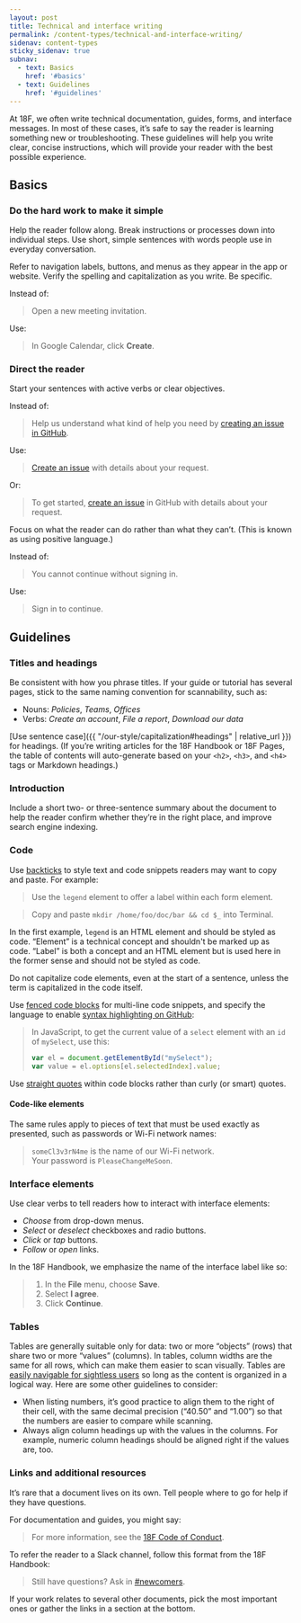 ```yaml
---
layout: post
title: Technical and interface writing
permalink: /content-types/technical-and-interface-writing/
sidenav: content-types
sticky_sidenav: true
subnav:
  - text: Basics
    href: '#basics'
  - text: Guidelines
    href: '#guidelines'
---
```


At 18F, we often write technical documentation, guides, forms, and interface messages. In most of these cases, it’s safe to say the reader is learning something new or troubleshooting. These guidelines will help you write clear, concise instructions, which will provide your reader with the best possible experience.

## Basics

### Do the hard work to make it simple

Help the reader follow along. Break instructions or processes down into individual steps. Use short, simple sentences with words people use in everyday conversation.

Refer to navigation labels, buttons, and menus as they appear in the app or website. Verify the spelling and capitalization as you write. Be specific.

Instead of:

> Open a new meeting invitation.

Use:

> In Google Calendar, click **Create**.

### Direct the reader

Start your sentences with active verbs or clear objectives.

Instead of:

> Help us understand what kind of help you need by [creating an issue in GitHub](https://github.com/18F/content-guide/issues/new/).

Use:

> [Create an issue](https://github.com/18F/content-guide/issues/new/) with details about your request.

Or:

> To get started, [create an issue](https://github.com/18F/content-guide/issues/new/) in GitHub with details about your request.

Focus on what the reader can do rather than what they can’t. (This is known as using positive language.)

Instead of:

> You cannot continue without signing in.

Use:

> Sign in to continue.

## Guidelines

### Titles and headings

Be consistent with how you phrase titles. If your guide or tutorial has several pages, stick to the same naming convention for scannability, such as:

* Nouns: _Policies_, _Teams_, _Offices_
* Verbs: _Create an account_, _File a report_, _Download our data_

[Use sentence case]({{ "/our-style/capitalization#headings" | relative_url }}) for headings. (If you’re writing articles for the 18F Handbook or 18F Pages, the table of contents will auto-generate based on your `<h2>`, `<h3>`, and `<h4>` tags or Markdown headings.)

### Introduction

Include a short two- or three-sentence summary about the document to help the reader confirm whether they’re in the right place, and improve search engine indexing.

### Code

Use [backticks](https://help.github.com/articles/basic-writing-and-formatting-syntax/#quoting-code) to style text and code snippets readers may want to copy and paste. For example:

>  Use the `legend` element to offer a label within each form element.  

> Copy and paste `mkdir /home/foo/doc/bar && cd $_` into Terminal.

In the first example, `legend` is an HTML element and should be styled as code. “Element” is a technical concept and shouldn't be marked up as code. “Label” is both a concept and an HTML element but is used here in the former sense and should not be styled as code.

Do not capitalize code elements, even at the start of a sentence, unless the term is capitalized in the code itself.

Use [fenced code blocks](https://help.github.com/articles/creating-and-highlighting-code-blocks/) for multi-line code snippets, and specify the language to enable [syntax highlighting on GitHub](https://help.github.com/articles/creating-and-highlighting-code-blocks/#syntax-highlighting):

> In JavaScript, to get the current value of a `select` element with an `id` of  `mySelect`, use this:
>
> ```javascript
> var el = document.getElementById("mySelect");
> var value = el.options[el.selectedIndex].value;
> ```

Use [straight quotes](http://smartquotesforsmartpeople.com/) within code blocks rather than curly (or smart) quotes.

#### Code-like elements

The same rules apply to pieces of text that must be used exactly as presented, such as passwords or Wi-Fi network names:

> `someCl3v3rN4me` is the name of our Wi-Fi network.  
> Your password is `PleaseChangeMeSoon`.

### Interface elements

Use clear verbs to tell readers how to interact with interface elements:

* _Choose_ from drop-down menus.
* _Select_ or _deselect_ checkboxes and radio buttons.
* _Click_ or _tap_ buttons.
* _Follow_ or _open_ links.

In the 18F Handbook, we emphasize the name of the interface label like so:

> 1. In the **File** menu, choose **Save**.  
> 2. Select **I agree**.  
> 3. Click **Continue**.

### Tables

Tables are generally suitable only for data: two or more “objects” (rows) that share two or more “values” (columns). In tables, column widths are the same for all rows, which can make them easier to scan visually. Tables are [easily navigable for sightless users](http://webaim.org/techniques/tables/) so long as the content is organized in a logical way. Here are some other guidelines to consider:

* When listing numbers, it’s good practice to align them to the right of their cell, with the same decimal precision (“40.50” and “1.00”) so that the numbers are easier to compare while scanning.
* Always align column headings up with the values in the columns. For example, numeric column headings should be aligned right if the values are, too.

### Links and additional resources

It’s rare that a document lives on its own. Tell people where to go for help if they have questions.

For documentation and guides, you might say:

> For more information, see the [18F Code of Conduct](https://github.com/18F/code-of-conduct).

To refer the reader to a Slack channel, follow this format from the 18F Handbook:

> Still have questions? Ask in [#newcomers](https://18f.slack.com/archives/newcomers).

If your work relates to several other documents, pick the most important ones or gather the links in a section at the bottom.

